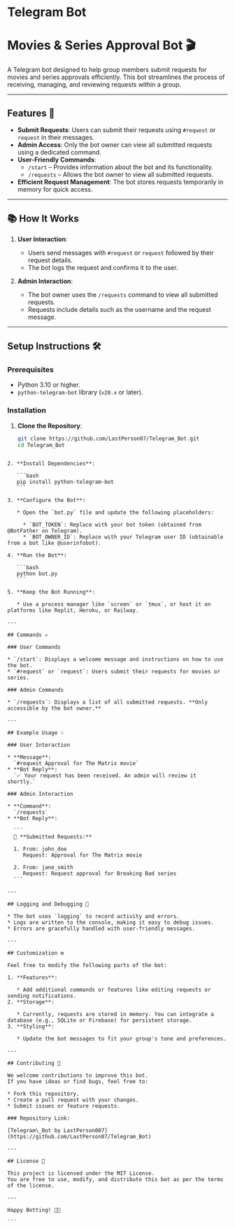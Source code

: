 # Telegram Bot
# Movies & Series Approval Bot 🎬

A Telegram bot designed to help group members submit requests for movies and series approvals efficiently. This bot streamlines the process of receiving, managing, and reviewing requests within a group.

---

## Features 🚀

- **Submit Requests**: Users can submit their requests using `#request` or `request` in their messages.
- **Admin Access**: Only the bot owner can view all submitted requests using a dedicated command.
- **User-Friendly Commands**:
  - `/start` – Provides information about the bot and its functionality.
  - `/requests` – Allows the bot owner to view all submitted requests.
- **Efficient Request Management**: The bot stores requests temporarily in memory for quick access.

---

## 📚 How It Works

1. **User Interaction**:
   - Users send messages with `#request` or `request` followed by their request details.
   - The bot logs the request and confirms it to the user.

2. **Admin Interaction**:
   - The bot owner uses the `/requests` command to view all submitted requests.
   - Requests include details such as the username and the request message.

---

## Setup Instructions 🛠️

### Prerequisites

- Python 3.10 or higher.
- `python-telegram-bot` library (`v20.x` or later).

### Installation

1. **Clone the Repository**:
   ```bash
   git clone https://github.com/LastPerson07/Telegram_Bot.git
   cd Telegram_Bot
````

2. **Install Dependencies**:

   ```bash
   pip install python-telegram-bot
   ```

3. **Configure the Bot**:

   * Open the `bot.py` file and update the following placeholders:

     * `BOT_TOKEN`: Replace with your bot token (obtained from @BotFather on Telegram).
     * `BOT_OWNER_ID`: Replace with your Telegram user ID (obtainable from a bot like @userinfobot).

4. **Run the Bot**:

   ```bash
   python bot.py
   ```

5. **Keep the Bot Running**:

   * Use a process manager like `screen` or `tmux`, or host it on platforms like Replit, Heroku, or Railway.

---

## Commands ✍️

### User Commands

* `/start`: Displays a welcome message and instructions on how to use the bot.
* `#request` or `request`: Users submit their requests for movies or series.

### Admin Commands

* `/requests`: Displays a list of all submitted requests. **Only accessible by the bot owner.**

---

## Example Usage 💡

### User Interaction

* **Message**:
  `#request Approval for The Matrix movie`
* **Bot Reply**:
  `✅ Your request has been received. An admin will review it shortly.`

### Admin Interaction

* **Command**:
  `/requests`
* **Bot Reply**:

  ```
  📌 **Submitted Requests:**

  1. From: john_doe
     Request: Approval for The Matrix movie

  2. From: jane_smith
     Request: Request approval for Breaking Bad series
  ```

---

## Logging and Debugging 📝

* The bot uses `logging` to record activity and errors.
* Logs are written to the console, making it easy to debug issues.
* Errors are gracefully handled with user-friendly messages.

---

## Customization ⚙️

Feel free to modify the following parts of the bot:

1. **Features**:

   * Add additional commands or features like editing requests or sending notifications.
2. **Storage**:

   * Currently, requests are stored in memory. You can integrate a database (e.g., SQLite or Firebase) for persistent storage.
3. **Styling**:

   * Update the bot messages to fit your group's tone and preferences.

---

## Contributing 🤝

We welcome contributions to improve this bot.
If you have ideas or find bugs, feel free to:

* Fork this repository.
* Create a pull request with your changes.
* Submit issues or feature requests.

### Repository Link:

[Telegram\_Bot by LastPerson007](https://github.com/LastPerson07/Telegram_Bot)

---

## License 📜

This project is licensed under the MIT License.
You are free to use, modify, and distribute this bot as per the terms of the license.

---

Happy Botting! 🤖🎥

```

